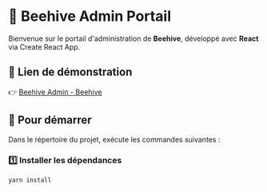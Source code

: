 # 🐝 Beehive Admin Portail

Bienvenue sur le portail d'administration de **Beehive**, développé avec **React** via Create React App.

## 🔗 Lien de démonstration

👉 [Beehive Admin - Beehive](https://red-star-dev.netlify.app/)

## 🚀 Pour démarrer

Dans le répertoire du projet, exécute les commandes suivantes :

### 1️⃣ Installer les dépendances

```bash
yarn install
